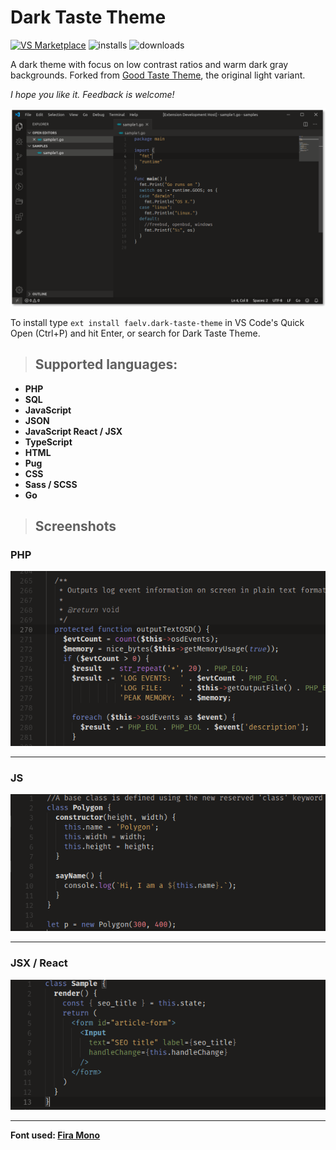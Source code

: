 # Dark Taste Theme

[![VS Marketplace](https://vsmarketplacebadge.apphb.com/version-short/faelv.dark-taste-theme.svg)](https://marketplace.visualstudio.com/items?itemName=faelv.dark-taste-theme)
![installs](https://vsmarketplacebadge.apphb.com/installs-short/faelv.dark-taste-theme.svg)
![downloads](https://vsmarketplacebadge.apphb.com/downloads-short/faelv.dark-taste-theme.svg)

A dark theme with focus on low contrast ratios and warm dark gray backgrounds. Forked from [Good Taste Theme](https://marketplace.visualstudio.com/items?itemName=faelv.good-taste-theme), the original light variant.

*I hope you like it. Feedback is welcome!*

![Window Sample](./images/sample-window.png)

To install type `ext install faelv.dark-taste-theme` in VS Code's Quick Open (Ctrl+P) and hit Enter, or search for Dark
Taste Theme.

> ## Supported languages:

- **PHP**
- **SQL**
- **JavaScript**
- **JSON**
- **JavaScript React / JSX**
- **TypeScript**
- **HTML**
- **Pug**
- **CSS**
- **Sass / SCSS**
- **Go**

> ## Screenshots

### PHP

![PHP Sample](./images/sample-php.png)
___
### JS

![JS Sample](./images/sample-js.png)
___
### JSX / React

![JSX Sample](./images/sample-jsx.png)
___

**Font used: [Fira Mono](https://mozilla.github.io/Fira/)**
